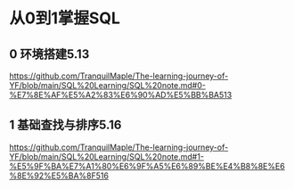 # 从0到1掌握SQL
## 0 环境搭建5.13 

https://github.com/TranquilMaple/The-learning-journey-of-YF/blob/main/SQL%20Learning/SQL%20note.md#0-%E7%8E%AF%E5%A2%83%E6%90%AD%E5%BB%BA513

## 1 基础查找与排序5.16

https://github.com/TranquilMaple/The-learning-journey-of-YF/blob/main/SQL%20Learning/SQL%20note.md#1-%E5%9F%BA%E7%A1%80%E6%9F%A5%E6%89%BE%E4%B8%8E%E6%8E%92%E5%BA%8F516
